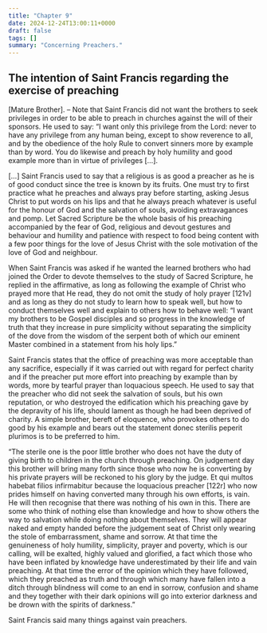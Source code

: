 ```yaml
---
title: "Chapter 9"
date: 2024-12-24T13:00:11+0000
draft: false
tags: []
summary: "Concerning Preachers."
---
```

## The intention of Saint Francis regarding the exercise of preaching

[Mature Brother]. – Note that Saint Francis did not want the brothers to seek privileges in order to be able to preach in churches against the will of their sponsors. He used to say: “I want only this privilege from the Lord: never to have any privilege from any human being, except to show reverence to all, and by the obedience of the holy Rule to convert sinners more by example than by word. You do likewise and preach by holy humility and good example more than in virtue of privileges […].

[…] Saint Francis used to say
that a religious is as good a preacher as he is of good conduct since the tree is known by its fruits. One must try to first practice what he preaches and always pray before starting, asking Jesus Christ to put words on his lips and that he always preach whatever is useful for the honour of God and the salvation of souls, avoiding extravagances and pomp. Let Sacred Scripture be the whole basis of his preaching accompanied by the fear of God, religious and devout gestures and behaviour and humility and patience with respect to food being content with a few poor things for the love of Jesus Christ with the sole motivation of the love of God and neighbour.

When Saint Francis was asked if he wanted the learned brothers who had joined the Order to devote themselves to the study of Sacred Scripture, he replied in the affirmative, as long as following the example of Christ who prayed more that He read, they do not omit the study of holy prayer [121v] and as long as they do not study to learn how to speak well, but how to conduct themselves well and explain to others how to behave well: “I want my brothers to be Gospel disciples and so progress in the knowledge of truth that they increase in pure simplicity without separating the simplicity of the dove from the wisdom of the serpent both of which our eminent Master combined in a statement from his holy lips.”

Saint Francis states that the office of preaching was more acceptable than any sacrifice, especially if it was carried out with regard for perfect charity and if the preacher put more effort into preaching by example than by words, more by tearful prayer than loquacious speech. He used to say that the preacher who did not seek the salvation of souls, but his own reputation, or who destroyed the edification which his preaching gave by the depravity of his life, should lament as though he had been deprived of charity. A simple brother, bereft of eloquence, who provokes others to do good by his example and bears out the statement donec sterilis peperit plurimos
is to be preferred to him.

“The sterile one is the poor little brother who does not have the duty of giving birth to children in the church through preaching. On judgement day this brother will bring many forth since those who now he is converting by his private prayers will be reckoned to his glory by the judge. Et qui multos habebat filios infirmabitur
because the loquacious preacher [122r] who now prides himself on having converted many through his own efforts, is vain. He will then recognise that there was nothing of his own in this. There are some who think of nothing else than knowledge and how to show others the way to salvation while doing nothing about themselves. They will appear naked and empty handed before the judgement seat of Christ only wearing the stole of embarrassment, shame and sorrow. At that time the genuineness of holy humility, simplicity, prayer and poverty, which is our calling, will be exalted, highly valued and glorified, a fact which those who have been inflated by knowledge have underestimated by their life and vain preaching. At that time the error of the opinion which they have followed, which they preached as truth and through which many have fallen into a ditch through blindness will come to an end in sorrow, confusion and shame and they together with their dark opinions will go into exterior darkness and be drown with the spirits of darkness.”

Saint Francis said many things against vain preachers.
